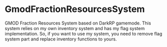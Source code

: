# GmodFractionResourcesSystem
 GMOD Fraction Resources System based on DarkRP gamemode. This system relies on my own inventory system and has my flag system implementation. So, if you want to use my system, you need to remove flag system part and replace inventory functions to yours.
